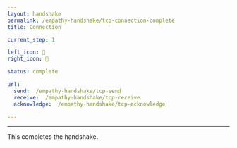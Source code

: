 ```yaml
---
layout: handshake
permalink: /empathy-handshake/tcp-connection-complete
title: Connection

current_step: 1

left_icon: 🤖
right_icon: 🤖

status: complete

url:
  send:  /empathy-handshake/tcp-send
  receive:  /empathy-handshake/tcp-receive
  acknowledge:  /empathy-handshake/tcp-acknowledge

---
```


---

This completes the handshake.